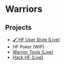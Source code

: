 # Warriors

## Projects
- [🖌 HF User Style (Live)](https://hfuserstyle.dot.pm/)
- HF Poker (WIP)
- [Warrior Tools (Live)](https://warriortools.io/)
- [Hack HF (Live)](https://hackhf.dot.pm/)

